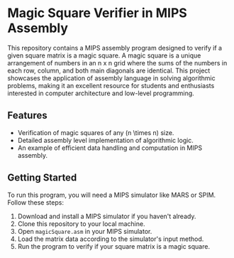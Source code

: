 # Magic Square Verifier in MIPS Assembly

This repository contains a MIPS assembly program designed to verify if a given square matrix is a magic square. A magic square is a unique arrangement of numbers in an n x n grid where the sums of the numbers in each row, column, and both main diagonals are identical. This project showcases the application of assembly language in solving algorithmic problems, making it an excellent resource for students and enthusiasts interested in computer architecture and low-level programming.

## Features

- Verification of magic squares of any \(n \times n\) size.
- Detailed assembly level implementation of algorithmic logic.
- An example of efficient data handling and computation in MIPS assembly.

## Getting Started

To run this program, you will need a MIPS simulator like MARS or SPIM. Follow these steps:

1. Download and install a MIPS simulator if you haven't already.
2. Clone this repository to your local machine.
3. Open `magicSquare.asm` in your MIPS simulator.
4. Load the matrix data according to the simulator's input method.
5. Run the program to verify if your square matrix is a magic square.
